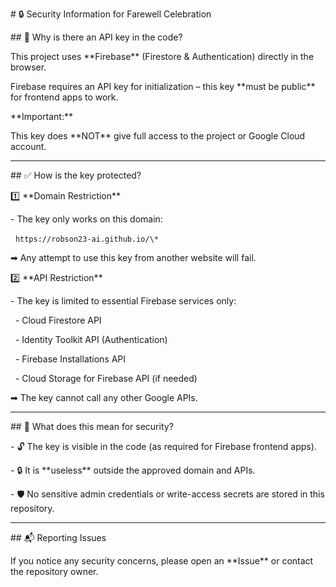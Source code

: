 \# 🔒 Security Information for Farewell Celebration



\## 🎯 Why is there an API key in the code?



This project uses \*\*Firebase\*\* (Firestore \& Authentication) directly in the browser.  

Firebase requires an API key for initialization – this key \*\*must be public\*\* for frontend apps to work.



\*\*Important:\*\*  

This key does \*\*NOT\*\* give full access to the project or Google Cloud account.



---



\## ✅ How is the key protected?



1️⃣ \*\*Domain Restriction\*\*

\- The key only works on this domain:  

&nbsp; `https://robson23-ai.github.io/\*`



➡ Any attempt to use this key from another website will fail.



2️⃣ \*\*API Restriction\*\*

\- The key is limited to essential Firebase services only:

&nbsp; - Cloud Firestore API

&nbsp; - Identity Toolkit API (Authentication)

&nbsp; - Firebase Installations API

&nbsp; - Cloud Storage for Firebase API (if needed)



➡ The key cannot call any other Google APIs.



---



\## 🚀 What does this mean for security?



\- 🔓 The key is visible in the code (as required for Firebase frontend apps).  

\- 🔒 It is \*\*useless\*\* outside the approved domain and APIs.  

\- 🛡 No sensitive admin credentials or write-access secrets are stored in this repository.



---



\## 📬 Reporting Issues



If you notice any security concerns, please open an \*\*Issue\*\* or contact the repository owner.



